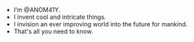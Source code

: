 - I’m @ANOM41Y.
- I invent cool and intricate things. 
- I invision an ever improving world into the future for mankind.
- That's all you need to know.

